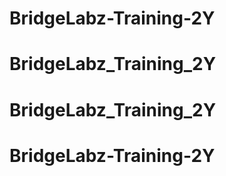 # BridgeLabz-Training-2Y
# BridgeLabz_Training_2Y
# BridgeLabz_Training_2Y
# BridgeLabz-Training-2Y
